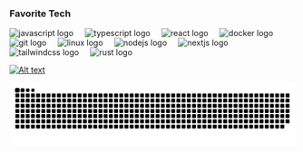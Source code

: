 
<h3 align="left">Favorite Tech</h3>

<div align="left">
  <img src="https://cdn.jsdelivr.net/gh/devicons/devicon/icons/javascript/javascript-original.svg" height="40" alt="javascript logo"  />
  <img width="12" />
  <img src="https://cdn.jsdelivr.net/gh/devicons/devicon/icons/typescript/typescript-original.svg" height="40" alt="typescript logo"  />
  <img width="12" />
  <img src="https://cdn.jsdelivr.net/gh/devicons/devicon/icons/react/react-original.svg" height="40" alt="react logo"  />
  <img width="12" />
  <img src="https://cdn.jsdelivr.net/gh/devicons/devicon/icons/docker/docker-original.svg" height="40" alt="docker logo"  />
  <img width="12" />
  <img src="https://cdn.jsdelivr.net/gh/devicons/devicon/icons/git/git-original.svg" height="40" alt="git logo"  />
  <img width="12" />
  <img src="https://cdn.jsdelivr.net/gh/devicons/devicon/icons/linux/linux-original.svg" height="40" alt="linux logo"  />
  <img width="12" />
  <img src="https://cdn.jsdelivr.net/gh/devicons/devicon/icons/nodejs/nodejs-original.svg" height="40" alt="nodejs logo"  />
  <img width="12" />
  <img src="https://cdn.jsdelivr.net/gh/devicons/devicon/icons/nextjs/nextjs-original.svg" height="40" alt="nextjs logo"  />
  <img width="12" />
  <img src="https://cdn.simpleicons.org/tailwindcss/06B6D4" height="40" alt="tailwindcss logo"  />
  <img width="12" />
  <img src="https://skillicons.dev/icons?i=rust" height="40" alt="rust logo"  />
</div>

[![Alt text](https://spotify-recently-played-readme.vercel.app/api?user=31kucdhobm2ttoqbo5ufbsp55cbu)
](https://github.com/VouganHyago)


<picture>
  <source media="(prefers-color-scheme: dark)" srcset="https://raw.githubusercontent.com/VouganHyago/VouganHyago/output/github-snake-dark.svg" />
  <source media="(prefers-color-scheme: light)" srcset="https://raw.githubusercontent.com/VouganHyago/VouganHyago/output/github-snake.svg" />
  <img alt="github-snake" src="https://raw.githubusercontent.com/VouganHyago/VouganHyago/output/github-snake.svg" />
</picture>
